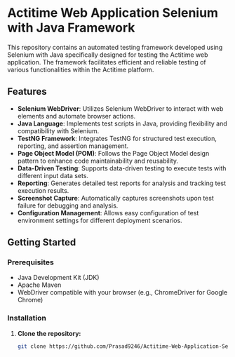 # Actitime Web Application Selenium with Java Framework

This repository contains an automated testing framework developed using Selenium with Java specifically designed for testing the Actitime web application. The framework facilitates efficient and reliable testing of various functionalities within the Actitime platform.

## Features

- **Selenium WebDriver**: Utilizes Selenium WebDriver to interact with web elements and automate browser actions.
- **Java Language**: Implements test scripts in Java, providing flexibility and compatibility with Selenium.
- **TestNG Framework**: Integrates TestNG for structured test execution, reporting, and assertion management.
- **Page Object Model (POM)**: Follows the Page Object Model design pattern to enhance code maintainability and reusability.
- **Data-Driven Testing**: Supports data-driven testing to execute tests with different input data sets.
- **Reporting**: Generates detailed test reports for analysis and tracking test execution results.
- **Screenshot Capture**: Automatically captures screenshots upon test failure for debugging and analysis.
- **Configuration Management**: Allows easy configuration of test environment settings for different deployment scenarios.

## Getting Started

### Prerequisites

- Java Development Kit (JDK)
- Apache Maven
- WebDriver compatible with your browser (e.g., ChromeDriver for Google Chrome)

### Installation

1. **Clone the repository:**

   ```bash
   git clone https://github.com/Prasad9246/Actitime-Web-Application-Selenium-with-Java.git
